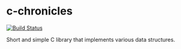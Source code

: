 # c-chronicles

[![Build Status](https://travis-ci.org/hanselrd/c-chronicles.svg?branch=master)](https://travis-ci.org/hanselrd/c-chronicles)

Short and simple C library that implements various data structures.
